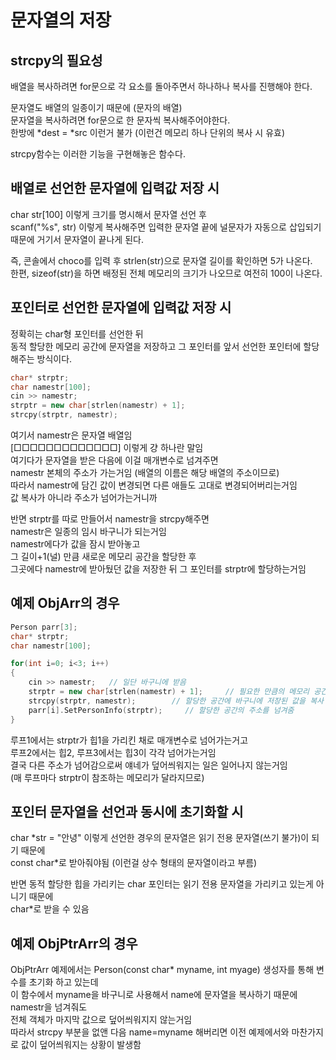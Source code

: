# 문자열의 저장

## strcpy의 필요성

배열을 복사하려면
for문으로 각 요소를 돌아주면서 하나하나 복사를 진행해야 한다.

문자열도 배열의 일종이기 때문에 (문자의 배열)  
문자열을 복사하려면 for문으로 한 문자씩 복사해주어야한다.   
한방에 \*dest = \*src 이런거 불가 (이런건 메모리 하나 단위의 복사 시 유효)  

strcpy함수는 이러한 기능을 구현해놓은 함수다.  

## 배열로 선언한 문자열에 입력값 저장 시

char str[100] 이렇게 크기를 명시해서 문자열 선언 후  
scanf("%s", str) 이렇게 복사해주면 입력한 문자열 끝에 널문자가 자동으로 삽입되기 때문에
거기서 문자열이 끝나게 된다.  

즉, 콘솔에서 choco를 입력 후 strlen(str)으로 문자열 길이를 확인하면 5가 나온다.  
한편, sizeof(str)을 하면 배정된 전체 메모리의 크기가 나오므로 여전히 100이 나온다.

## 포인터로 선언한 문자열에 입력값 저장 시

정확히는 char형 포인터를 선언한 뒤  
동적 할당한 메모리 공간에 문자열을 저장하고 그 포인터를 앞서 선언한 포인터에 할당해주는 방식이다.

```cpp
char* strptr;
char namestr[100];
cin >> namestr;
strptr = new char[strlen(namestr) + 1];  
strcpy(strptr, namestr);
```

여기서 namestr은 문자열 배열임  
[□□□□□□□□□□□□□] 이렇게 걍 하나란 말임  
여기다가 문자열을 받은 다음에 이걸 매개변수로 넘겨주면  
namestr 본체의 주소가 가는거임 (배열의 이름은 해당 배열의 주소이므로)    
따라서 namestr에 담긴 값이 변경되면 다른 애들도 고대로 변경되어버리는거임  
값 복사가 아니라 주소가 넘어가는거니까  

반면 strptr를 따로 만들어서 namestr을 strcpy해주면  
namestr은 일종의 임시 바구니가 되는거임  
namestr에다가 값을 잠시 받아놓고  
그 길이+1(널) 만큼 새로운 메모리 공간을 할당한 후  
그곳에다 namestr에 받아뒀던 값을 저장한 뒤 그 포인터를 strptr에 할당하는거임

## 예제 ObjArr의 경우

```cpp
Person parr[3];
char* strptr;
char namestr[100];

for(int i=0; i<3; i++)
{
    cin >> namestr;   // 일단 바구니에 받음
    strptr = new char[strlen(namestr) + 1];     // 필요한 만큼의 메모리 공간을 동적 할당
    strcpy(strptr, namestr);        // 할당한 공간에 바구니에 저장된 값을 복사
    parr[i].SetPersonInfo(strptr);     // 할당한 공간의 주소를 넘겨줌
}
```

루프1에서는 strptr가 힙1을 가리킨 채로 매개변수로 넘어가는거고  
루프2에서는 힙2, 루프3에서는 힙3이 각각 넘어가는거임  
결국 다른 주소가 넘어감으로써 얘네가 덮어씌워지는 일은 일어나지 않는거임  
(매 루프마다 strptr이 참조하는 메모리가 달라지므로)  

## 포인터 문자열을 선언과 동시에 초기화할 시

char \*str = "안녕" 이렇게 선언한 경우의 문자열은 읽기 전용 문자열(쓰기 불가)이 되기 때문에  
const char\*로 받아줘야됨 (이런걸 상수 형태의 문자열이라고 부름)  

반면 동적 할당한 힙을 가리키는 char 포인터는 읽기 전용 문자열을 가리키고 있는게 아니기 때문에  
char\*로 받을 수 있음  

## 예제 ObjPtrArr의 경우

ObjPtrArr 예제에서는 Person(const char* myname, int myage) 생성자를 통해 변수를 초기화 하고 있는데  
이 함수에서 myname을 바구니로 사용해서 name에 문자열을 복사하기 때문에 namestr을 넘겨줘도  
전체 객체가 마지막 값으로 덮어씌워지지 않는거임  
따라서 strcpy 부분을 없앤 다음 name=myname 해버리면 이전 예제에서와 마찬가지로 값이 덮어씌워지는 상황이 발생함  
